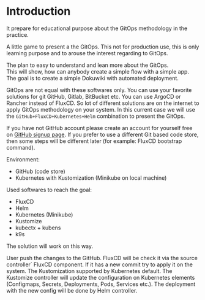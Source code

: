 # Introduction

It prepare for educational purpose about the GitOps methodology in the practice.

A little game to present a the GitOps. This not for production use, this is only learning purpose and to arouse the interest regarding to GitOps.

The plan to easy to understand and lean more about the GitOps.\
This will show, how can anybody create a simple flow with a simple app. The goal is to create a simple Dokuwiki with automated deployment.

GitOps are not equal with these softwares only. You can use your favorite solutions for git GitHub, Gitlab, BitBucket etc. You can use ArgoCD or Rancher instead of FluxCD. So lot of different solutions are on the internet to apply GitOps methodology on your system. In this current case we will use the `GitHub+FluxCD+Kubernetes+Helm` combination to present the GitOps.

If you have not GitHub account please create an account for yourself free on [GitHub signup page](https://github.com/join). If you prefer to use a different Git based code store, then some steps will be different later (for example: FluxCD bootstrap command).

Environment:

* GitHub (code store)
* Kubernetes with Kustomization (Minikube on local machine)

Used softwares to reach the goal:

* FluxCD
* Helm
* Kubernetes (Minikube)
* Kustomize
* kubectx + kubens
* k9s

The solution will work on this way.

User push the changes to the GitHub. FluxCD will be check it via the source controller\` FluxCD component. If it has a new commit try to apply it on the system. The Kustomization supported by Kubernetes default. The Kustomize controller will update the configuration on Kubernetes elements (Configmaps, Secrets, Deployments, Pods, Services etc.). The deployment with the new config will be done by Helm controller.

##
